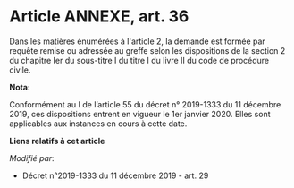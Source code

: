 # Article ANNEXE, art. 36

Dans les matières énumérées à l'article 2, la demande est formée par requête remise ou adressée au greffe selon les
dispositions de la section 2 du chapitre Ier du sous-titre I du titre I du livre II du code de procédure civile.

**Nota:**

Conformément au I de l’article 55 du décret n° 2019-1333 du 11 décembre 2019, ces dispositions entrent en vigueur le 1er
janvier 2020. Elles sont applicables aux instances en cours à cette date.

**Liens relatifs à cet article**

_Modifié par_:

  - Décret n°2019-1333 du 11 décembre 2019 - art. 29
